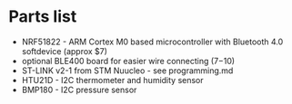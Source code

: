 # Parts list
  - NRF51822 - ARM Cortex M0 based microcontroller with Bluetooth 4.0 softdevice (approx $7)
  - optional BLE400 board for easier wire connecting ($7-$10)
  - ST-LINK v2-1 from STM Nuucleo - see programming.md
  - HTU21D - I2C thermometer and humidity sensor
  - BMP180 - I2C pressure sensor
